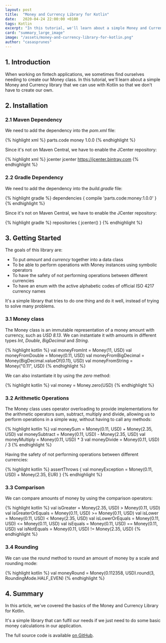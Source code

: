 ```yaml
---
layout: post
title:  "Money and Currency Library for Kotlin"
date:   2020-04-24 22:00:00 +0100
tags: Kotlin
excerpt: "In this tutorial, we'll learn about a simple Money and Currency library that we can use with Kotlin so that we don't have to create our own."
card: "summary_large_image"
image: "/assets/money-and-currency-library-for-kotlin.png"
author: "casasprunes"
---
```

## 1. Introduction

When working on fintech applications, we sometimes find ourselves needing to create our Money class.
In this tutorial, we'll learn about a simple Money and Currency library that we can use with Kotlin so that we don't have to create our own.

## 2. Installation

### 2.1 Maven Dependency

We need to add the dependency into the *pom.xml* file:

{% highlight xml %}
<dependency>
    <groupId>parts.code</groupId>
    <artifactId>money</artifactId>
    <version>1.0.0</version>
</dependency>
{% endhighlight %}

Since it's not on Maven Central, we have to enable the JCenter repository:

{% highlight xml %}
<repository>
    <id>jcenter</id>
    <name>jcenter</name>
    <url>https://jcenter.bintray.com</url>
</repository>
{% endhighlight %}

### 2.2 Gradle Dependency

We need to add the dependency into the *build.gradle* file:

{% highlight gradle %}
dependencies {
    compile 'parts.code:money:1.0.0'
}
{% endhighlight %}

Since it's not on Maven Central, we have to enable the JCenter repository:

{% highlight gradle %}
repositories {
    jcenter()
}
{% endhighlight %}

## 3. Getting Started

The goals of this library are: 
* To put *amount* and *currency* together into a data class
* To be able to perform operations with Money instances using symbolic operators
* To have the safety of not performing operations between different currencies
* To have an enum with the active alphabetic codes of official ISO 4217 currency names

It's a simple library that tries to do one thing and do it well, instead of trying to solve many problems. 

### 3.1 Money class

The Money class is an immutable representation of a money amount with currency, such as *USD 8.13*. We can instantiate it with amounts in different types *Int*, *Double*, *BigDecimal* and *String*.

{% highlight kotlin %}
val moneyFromInt = Money(11, USD)
val moneyFromDouble = Money(0.11, USD)
val moneyFromBigDecimal = Money(BigDecimal.valueOf(0.11), USD)
val moneyFromString = Money("0.11", USD)
{% endhighlight %}

We can also instantiate it by using the *zero* method:

{% highlight kotlin %}
val money = Money.zero(USD)
{% endhighlight %}

### 3.2 Arithmetic Operations

The Money class uses operator overloading to provide implementations for the arithmetic operators sum, subtract, multiply and divide, allowing us to perform operations in a simple way, without having to call any methods:

{% highlight kotlin %}
val moneySum = Money(0.11, USD) + Money(2.35, USD)
val moneySubtract = Money(0.11, USD) - Money(2.35, USD)
val moneyMultiply = Money(0.11, USD) * 3
val moneyDivide = Money(0.11, USD) / 3
{% endhighlight %}

Having the safety of not performing operations between different currencies:

{% highlight kotlin %}
assertThrows<IllegalArgumentException> {
    val moneyException = Money(0.11, USD) + Money(2.35, EUR)
}
{% endhighlight %}

### 3.3 Comparison

We can compare amounts of money by using the comparison operators:

{% highlight kotlin %}
val isGreater = Money(2.35, USD) > Money(0.11, USD)
val isGreaterOrEquals = Money(0.11, USD) >= Money(0.11, USD)
val isLower = Money(0.11, USD) < Money(2.35, USD)
val isLowerOrEquals = Money(0.11, USD) <= Money(0.11, USD)
val isEquals = Money(0.11, USD) == Money(0.11, USD)
val isNotEquals = Money(0.11, USD) != Money(2.35, USD)
{% endhighlight %}

### 3.4 Rounding

We can use the *round* method to round an amount of money by a scale and rounding mode:

{% highlight kotlin %}
val moneyRound = Money(0.112358, USD).round(3, RoundingMode.HALF_EVEN)
{% endhighlight %}

## 4. Summary

In this article, we've covered the basics of the Money and Currency Library for Kotlin. 

It's a simple library that can fulfil our needs if we just need to do some basic money calculations in our application.

The full source code is available [on GitHub][tutorial].

[tutorial]: https://github.com/casasprunes/tutorials/tree/master/kotlin

